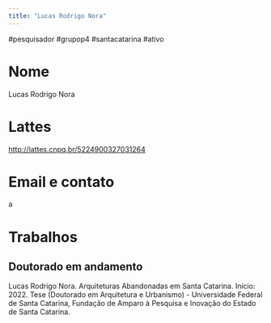 ```yaml
---
title: "Lucas Rodrigo Nora"
---
```


#pesquisador #grupop4 #santacatarina #ativo 

# Nome
Lucas Rodrigo Nora
# Lattes
http://lattes.cnpq.br/5224900327031264
# Email e contato
a
# Trabalhos

## Doutorado em andamento

Lucas Rodrigo Nora. Arquiteturas Abandonadas em Santa Catarina. Início: 2022. Tese (Doutorado em Arquitetura e Urbanismo) - Universidade Federal de Santa Catarina, Fundação de Amparo à Pesquisa e Inovação do Estado de Santa Catarina.